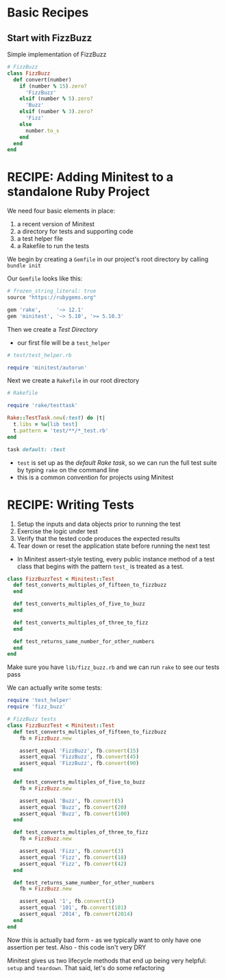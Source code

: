 # Basic Recipes

## Start with FizzBuzz

Simple implementation of FizzBuzz

```ruby
# FizzBuzz
class FizzBuzz
  def convert(number)
    if (number % 15).zero?
      'FizzBuzz'
    elsif (number % 5).zero?
      'Buzz'
    elsif (number % 3).zero?
      'Fizz'
    else
      number.to_s
    end
  end
end
```

# RECIPE: Adding Minitest to a standalone Ruby Project

We need four basic elements in place:

1. a recent version of Minitest
2. a directory for tests and supporting code
3. a test helper file
4. a Rakefile to run the tests

We begin by creating a `Gemfile` in our project's root directory by calling `bundle init`

Our `Gemfile` looks like this:

```ruby
# frozen_string_literal: true
source "https://rubygems.org"

gem 'rake',     '~> 12.1'
gem 'minitest', '~> 5.10', '>= 5.10.3'
```

Then we create a _Test Directory_

* our first file will be a `test_helper`

```ruby
# test/test_helper.rb

require 'minitest/autorun'
```

Next we create a `Rakefile` in our root directory

```ruby
# Rakefile

require 'rake/testtask'

Rake::TestTask.new(:test) do |t|
  t.libs = %w[lib test]
  t.pattern = 'test/**/*_test.rb'
end

task default: :test
```

* `test` is set up as the *default Rake task*, so we can run the full test suite by typing `rake` on the command line
* this is a common convention for projects using Minitest


# RECIPE: Writing Tests

1. Setup the inputs and data objects prior to running the test
2. Exercise the logic under test
3. Verify that the tested code produces the expected results
4. Tear down or reset the application state before running the next test

* In Minitest assert-style testing, every public instance method of a test class that begins with the pattern `test_` is treated as a test.

```ruby
class FizzBuzzTest < Minitest::Test
  def test_converts_multiples_of_fifteen_to_fizzbuzz
  end

  def test_converts_multiples_of_five_to_buzz
  end

  def test_converts_multiples_of_three_to_fizz
  end

  def test_returns_same_number_for_other_numbers
  end
end
```

Make sure you have `lib/fizz_buzz.rb` and we can run `rake` to see our tests pass

We can actually write some tests:

```ruby
require 'test_helper'
require 'fizz_buzz'

# FizzBuzz tests
class FizzBuzzTest < Minitest::Test
  def test_converts_multiples_of_fifteen_to_fizzbuzz
    fb = FizzBuzz.new

    assert_equal 'FizzBuzz', fb.convert(15)
    assert_equal 'FizzBuzz', fb.convert(45)
    assert_equal 'FizzBuzz', fb.convert(90)
  end

  def test_converts_multiples_of_five_to_buzz
    fb = FizzBuzz.new

    assert_equal 'Buzz', fb.convert(5)
    assert_equal 'Buzz', fb.convert(20)
    assert_equal 'Buzz', fb.convert(100)
  end

  def test_converts_multiples_of_three_to_fizz
    fb = FizzBuzz.new

    assert_equal 'Fizz', fb.convert(3)
    assert_equal 'Fizz', fb.convert(18)
    assert_equal 'Fizz', fb.convert(42)
  end

  def test_returns_same_number_for_other_numbers
    fb = FizzBuzz.new

    assert_equal '1', fb.convert(1)
    assert_equal '101', fb.convert(101)
    assert_equal '2014', fb.convert(2014)
  end
end
```

Now this is actually bad form - as we typically want to only have one assertion per test. Also - this code isn't very DRY

Minitest gives us two lifecycle methods that end up being very helpful: `setup` and `teardown`. That said, let's do some refactoring

